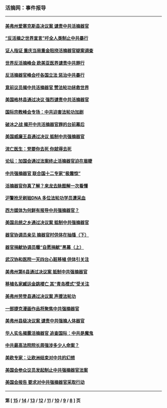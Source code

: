 ### 活摘网：事件报导
---
#### [美弗州爱塞克斯县决议案 谴责中共活摘器官](../../pages/nf5877/n13320919.md?11160430) 
#### [“反活摘之世界宣言”吁全人类制止中共暴行](../../pages/nf5877/n13259730.md?11160430) 
#### [证人指证 重庆当局重金阻挠活摘器官疑案调查](../../pages/nf5877/n13259127.md?11160430) 
#### [世界反活摘峰会 欧美亚医界谴责中共罪行](../../pages/nf5877/n13253550.md?11160430) 
#### [反活摘器官峰会吁各国立法 惩治中共暴行](../../pages/nf5877/n13245052.md?11160430) 
#### [意前议员揭中共活摘器官 赞法轮功拯救世界](../../pages/nf5877/n13203445.md?11160430) 
#### [美国格林县通过决议 强烈谴责中共活摘器官](../../pages/nf5877/n13119367.md?11160430) 
#### [国际宗教峰会专场：中共迫害法轮功加剧](../../pages/nf5877/n13088279.md?11160430) 
#### [破冰之战 揭开中共活摘器官罪的台前幕后](../../pages/nf5877/n13082457.md?11160430) 
#### [美国威廉王县通过决议 抵制中共强摘器官](../../pages/nf5877/n13056521.md?11160430) 
#### [流亡医生：党要你去死 你就得去死](../../pages/nf5877/n13052835.md?11160430) 
#### [论坛：加国会通过法案终止活摘器官迫在眉睫](../../pages/nf5877/n13029839.md?11160430) 
#### [中共强摘器官 联合国十二专家“极震惊”](../../pages/nf5877/n13024313.md?11160430) 
#### [活摘器官你真了解？来龙去脉图解一次看懂](../../pages/nf5877/n13013820.md?11160430) 
#### [沪警抢牙刷验DNA 多位法轮功学员遭采血](../../pages/nf5877/n12969218.md?11160430) 
#### [西方媒体为何鲜有报导中共强摘器官？](../../pages/nf5877/n12932034.md?11160430) 
#### [美国总统之乡通过决议案 抵制中共强摘器官](../../pages/nf5877/n12908242.md?11160430) 
#### [器官协调员亲见 摘器官时供体在抽搐（下）](../../pages/nf5877/n12898622.md?11160430) 
#### [器官捐献协调员曝“自愿捐献”黑幕（上）](../../pages/nf5877/n12878830.md?11160430) 
#### [武汉协和医院一天四台心脏移植 供体引关注](../../pages/nf5877/n12863175.md?11160430) 
#### [美弗州第6县通过决议案 抵制中共强摘器官](../../pages/nf5877/n12805218.md?11160430) 
#### [移植名家臧运金跳楼亡 其“青岛模式”受关注](../../pages/nf5877/n12803746.md?11160430) 
#### [美弗州劳登县通过决议案 声援法轮功](../../pages/nf5877/n12785715.md?11160430) 
#### [一部捷克漫画作品将聚焦中共强摘器官](../../pages/nf5877/n12785954.md?11160430) 
#### [美弗州县级决议案 谴责中共强摘人体器官](../../pages/nf5877/n12721290.md?11160430) 
#### [华人实名揭露活摘器官 追查国际：中共是魔鬼](../../pages/nf5877/n12691724.md?11160430) 
#### [中共最高法院院长周强涉多少人命案？](../../pages/nf5877/n12678074.md?11160430) 
#### [美欧专家：让欧洲结束对中共的幻想](../../pages/nf5877/n12652921.md?11160430) 
#### [美国会参众议员发起制止中共强摘器官法案](../../pages/nf5877/n12627668.md?11160430) 
#### [美国会报告 要求对中共强摘器官采取行动](../../pages/nf5877/n12448233.md?11160430) 

---
#### 第 [ [15](./15.md?11160430) / [14](./14.md?11160430) / [13](./13.md?11160430) / [12](./12.md?11160430) / [11](./11.md?11160430) / [10](./10.md?11160430) / [9](./9.md?11160430) / [8](./8.md?11160430) ] 页
